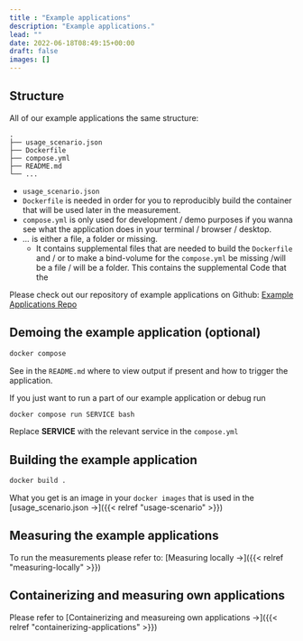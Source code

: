 ```yaml
---
title : "Example applications"
description: "Example applications."
lead: ""
date: 2022-06-18T08:49:15+00:00
draft: false
images: []
---
```


## Structure
All of our example applications the same structure:

```
.
├── usage_scenario.json
├── Dockerfile
├── compose.yml
├── README.md
└── ...
```

- `usage_scenario.json`
- `Dockerfile` is needed in order for you to reproducibly build the container that will be used later in the measurement.
- `compose.yml` is only used for development / demo purposes if you wanna see what the application does in your terminal / browser / desktop.
- *...* is either a file, a folder or missing.
    - It contains supplemental files that are needed to build the `Dockerfile` and / or to make a bind-volume for the `compose.yml` be missing /will be a file / will be a folder. This contains the supplemental Code that the

Please check out our repository of example applications on Github: [Example Applications Repo](https://www.github.com/green-coding-berlin/green-metrics-tool/demo-containers)

## Demoing the example application (optional)

```bash
docker compose
```
See in the `README.md` where to view output if present and how to trigger the application.

If you just want to run a part of our example application or debug run
```bash
docker compose run SERVICE bash
```
Replace **SERVICE** with the relevant service in the `compose.yml`

## Building the example application

```bash
docker build .
```

What you get is an image in your `docker images` that is used in the [usage_scenario.json →]({{< relref "usage-scenario" >}})

 ## Measuring the example applications

To run the measurements please refer to: [Measuring locally →]({{< relref "measuring-locally" >}})

## Containerizing and measuring own applications

Please refer to [Containerizing and measureing own applications →]({{< relref "containerizing-applications" >}})
